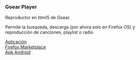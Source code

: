 <h3>Goear Player</h3>
Reproductor en html5 de Goear.

Permite la busqueda, descarga (por ahora solo en Firefox OS) y reproducción de canciones, playlist o radio

<a href="http://salvacam.x10.mx/goear" target="_blank">Aplicación</a>
<br/>
<a href="https://marketplace.firefox.com/app/goear-player/" target="_blank">Firefox Marketplace</a>
<br/>
<a href="http://salvacam.x10.mx/goear/goear.apk" target="_blank">Apk Android</a>
